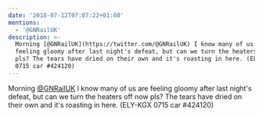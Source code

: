 ```yaml
---
date: '2018-07-12T07:07:22+01:00'
mentions:
  - '@GNRailUK'
description: >-
  Morning [@GNRailUK](https://twitter.com/@GNRailUK) I know many of us are
  feeling gloomy after last night's defeat, but can we turn the heaters off now
  pls? The tears have dried on their own and it's roasting in here. (ELY-KGX
  0715 car #424120)
---
```

Morning [@GNRailUK](https://twitter.com/@GNRailUK) I know many of us are feeling gloomy after last night's defeat, but can we turn the heaters off now pls? The tears have dried on their own and it's roasting in here. (ELY-KGX 0715 car #424120)
